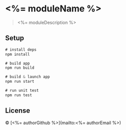 # <%= moduleName %>
> <%= moduleDescription %>

## Setup

```js
# install deps
npm install

# build app
npm run build

# build & launch app
npm run start

# run unit test
npm run test
```

## License

&copy; [<%= authorGithub %>](mailto:<%= authorEmail %>)
